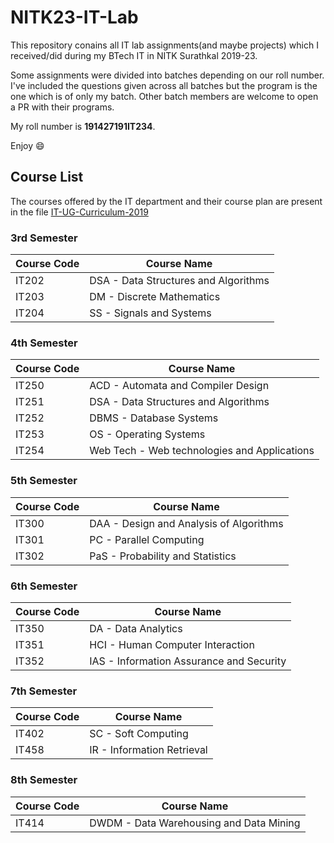 # NITK23-IT-Lab

This repository conains all IT lab assignments(and maybe projects) which I received/did during my BTech IT in NITK Surathkal 2019-23.

Some assignments were divided into batches depending on our roll number. I've included the questions given across all batches but the program is the one which is of only my batch. Other batch members are welcome to open a PR with their programs.

My roll number is **191427191IT234**.

Enjoy 😄

## Course List

The courses offered by the IT department and their course plan are present in the file [IT-UG-Curriculum-2019](IT-UG-Curriculum-2019.pdf)

### 3rd Semester

| Course Code | Course Name                          |
| ----------- | ------------------------------------ |
| IT202       | DSA - Data Structures and Algorithms |
| IT203       | DM - Discrete Mathematics            |
| IT204       | SS - Signals and Systems             |

### 4th Semester

| Course Code | Course Name                                  |
| ----------- | -------------------------------------------- |
| IT250       | ACD - Automata and Compiler Design           |
| IT251       | DSA - Data Structures and Algorithms         |
| IT252       | DBMS - Database Systems                      |
| IT253       | OS - Operating Systems                       |
| IT254       | Web Tech - Web technologies and Applications |

### 5th Semester

| Course Code | Course Name                             |
| ----------- | --------------------------------------- |
| IT300       | DAA - Design and Analysis of Algorithms |
| IT301       | PC - Parallel Computing                 |
| IT302       | PaS - Probability and Statistics        |

### 6th Semester

| Course Code | Course Name                              |
| ----------- | ---------------------------------------- |
| IT350       | DA - Data Analytics                      |
| IT351       | HCI - Human Computer Interaction         |
| IT352       | IAS - Information Assurance and Security |

### 7th Semester

| Course Code | Course Name                |
| ----------- | -------------------------- |
| IT402       | SC - Soft Computing        |
| IT458       | IR - Information Retrieval |

### 8th Semester

| Course Code | Course Name                             |
| ----------- | --------------------------------------- |
| IT414       | DWDM - Data Warehousing and Data Mining |
